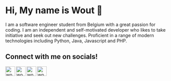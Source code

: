 # Hi, My name is Wout 👋
I am a software engineer student from Belgium with a great passion for coding. I am an independent and self-motivated developer who likes to take initiative and seek out new challenges. Proficient in a range of modern technologies including Python, Java, Javascript and PHP. 

## Connect with me on socials!
[<img align="left" alt="woutverbiest.be" width="30px" src="https://cdn.jsdelivr.net/npm/simple-icons@3.12.4/icons/superuser.svg" />](https://woutverbiest.be)

[<img align="left" alt="woutverbiest - LinkedIn" width="30px" src="https://cdn.jsdelivr.net/npm/simple-icons@3.12.4/icons/messenger.svg">](https://m.me/verbiestwout)

[<img align="left" alt="woutverbiest - LinkedIn" width="30px" src="https://cdn.jsdelivr.net/npm/simple-icons@3.12.4/icons/linkedin.svg" />](https://www.linkedin.com/in/verbiestwout/)

[<img align="left" alt="woutverbiest - whatsapp" width="30px" src="https://cdn.jsdelivr.net/npm/simple-icons@3.12.4/icons/whatsapp.svg">](https://api.whatsapp.com/send?phone=+32498181447)